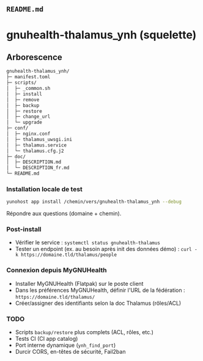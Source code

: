 ## `README.md`

# gnuhealth-thalamus_ynh (squelette)
## Arborescence
```md
gnuhealth-thalamus_ynh/
├─ manifest.toml
├─ scripts/
│  ├─ _common.sh
│  ├─ install
│  ├─ remove
│  ├─ backup
│  ├─ restore
│  ├─ change_url
│  └─ upgrade
├─ conf/
│  ├─ nginx.conf
│  ├─ thalamus_uwsgi.ini
│  ├─ thalamus.service
│  └─ thalamus.cfg.j2
├─ doc/
│  ├─ DESCRIPTION.md
│  └─ DESCRIPTION_fr.md
└─ README.md
```
### Installation locale de test

```bash
yunohost app install /chemin/vers/gnuhealth-thalamus_ynh --debug
```

Répondre aux questions (domaine + chemin).

### Post-install

- Vérifier le service : `systemctl status gnuhealth-thalamus`
- Tester un endpoint (ex. au besoin après init des données démo) : `curl -k https://domaine.tld/thalamus/people`

### Connexion depuis MyGNUHealth

- Installer MyGNUHealth (Flatpak) sur le poste client
- Dans les préférences MyGNUHealth, définir l'URL de la fédération : `https://domaine.tld/thalamus/`
- Créer/assigner des identifiants selon la doc Thalamus (rôles/ACL)

### TODO
- Scripts `backup/restore` plus complets (ACL, rôles, etc.)
- Tests CI (CI app catalog)
- Port interne dynamique (`ynh_find_port`)
- Durcir CORS, en-têtes de sécurité, Fail2ban